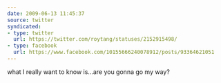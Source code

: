 ```yaml
---
date: 2009-06-13 11:45:37
source: twitter
syndicated:
- type: twitter
  url: https://twitter.com/roytang/statuses/2152915498/
- type: facebook
  url: https://www.facebook.com/10155666240078912/posts/93364621051
---
```


what I really want to know is...are you gonna go my way?